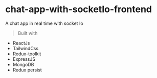 # chat-app-with-socketIo-frontend
A chat app in real time with socket Io
> Built with 
- ReactJs
- TailwindCss
- Redux-toolkit 
- ExpressJS
- MongoDB
- Redux persist
